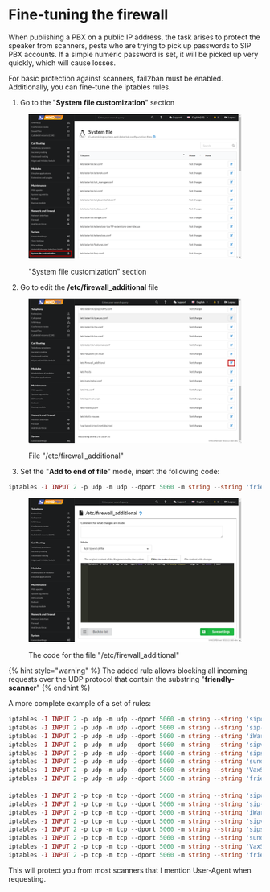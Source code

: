 # Fine-tuning the firewall

When publishing a PBX on a public IP address, the task arises to protect the speaker from scanners, pests who are trying to pick up passwords to SIP PBX accounts. If a simple numeric password is set, it will be picked up very quickly, which will cause losses.

For basic protection against scanners, fail2ban must be enabled. Additionally, you can fine-tune the iptables rules.

1. Go to the "**System file customization**" section

<figure><img src="../../.gitbook/assets/SystemFileCustomization.png" alt=""><figcaption><p>"System file customization" section</p></figcaption></figure>

2. Go to edit the **/etc/firewall\_additional** file

<figure><img src="../../.gitbook/assets/ENfirewall_additionslFile.png" alt=""><figcaption><p>File "/etc/firewall_additional"</p></figcaption></figure>

3. Set the "**Add to end of file**" mode, insert the following code:

```php
iptables -I INPUT 2 -p udp -m udp --dport 5060 -m string --string 'friendly-scanner' --algo bm --to 65535 -j DROP
```

<figure><img src="../../.gitbook/assets/ENCodeForfirewall_additionslFile.png" alt=""><figcaption><p>The code for the file "/etc/firewall_additional"</p></figcaption></figure>

{% hint style="warning" %}
The added rule allows blocking all incoming requests over the UDP protocol that contain the substring "**friendly-scanner**"
{% endhint %}

A more complete example of a set of rules:

```php
iptables -I INPUT 2 -p udp -m udp --dport 5060 -m string --string 'sipcli' --algo bm --to 65535 -j DROP
iptables -I INPUT 2 -p udp -m udp --dport 5060 -m string --string 'sip-scan' --algo bm --to 65535 -j DROP
iptables -I INPUT 2 -p udp -m udp --dport 5060 -m string --string 'iWar' --algo bm --to 65535 -j DROP
iptables -I INPUT 2 -p udp -m udp --dport 5060 -m string --string 'sipvicious' --algo bm --to 65535 -j DROP
iptables -I INPUT 2 -p udp -m udp --dport 5060 -m string --string 'sipsak' --algo bm --to 65535 -j DROP
iptables -I INPUT 2 -p udp -m udp --dport 5060 -m string --string 'sundayddr' --algo bm --to 65535 -j DROP
iptables -I INPUT 2 -p udp -m udp --dport 5060 -m string --string 'VaxSIPUserAgent' --algo bm --to 65535 -j DROP
iptables -I INPUT 2 -p udp -m udp --dport 5060 -m string --string 'friendly-scanner' --algo bm --to 65535 -j DROP

iptables -I INPUT 2 -p tcp -m tcp --dport 5060 -m string --string 'sipcli' --algo bm --to 65535 -j DROP
iptables -I INPUT 2 -p tcp -m tcp --dport 5060 -m string --string 'sip-scan' --algo bm --to 65535 -j DROP
iptables -I INPUT 2 -p tcp -m tcp --dport 5060 -m string --string 'iWar' --algo bm --to 65535 -j DROP
iptables -I INPUT 2 -p tcp -m tcp --dport 5060 -m string --string 'sipvicious' --algo bm --to 65535 -j DROP
iptables -I INPUT 2 -p tcp -m tcp --dport 5060 -m string --string 'sipsak' --algo bm --to 65535 -j DROP
iptables -I INPUT 2 -p tcp -m tcp --dport 5060 -m string --string 'sundayddr' --algo bm --to 65535 -j DROP
iptables -I INPUT 2 -p tcp -m tcp --dport 5060 -m string --string 'VaxSIPUserAgent' --algo bm --to 65535 -j DROP
iptables -I INPUT 2 -p tcp -m tcp --dport 5060 -m string --string 'friendly-scanner' --algo bm --to 65535 -j DROP
```

This will protect you from most scanners that I mention User-Agent when requesting.
